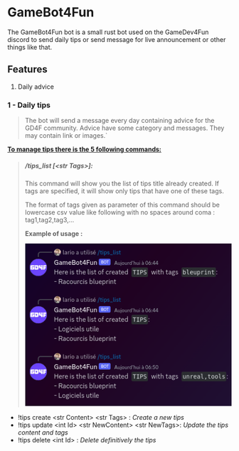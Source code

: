 # GameBot4Fun
The GameBot4Fun bot is a small rust bot used on the GameDev4Fun discord to send daily tips
or send message for live announcement or other things like that.

## Features
1. Daily advice


### 1 - Daily tips
> The bot will send a message every day containing advice for the GD4F community. Advice have some category and messages. They may contain link or images.`

**<div style="text-decoration: underline">To manage tips there is the 5 following commands:</div>**

>##### /tips_list [\<str Tags>]:
> This command will show you the list of tips title already created.
> If tags are specified, it will show only tips that have one of these tags.
> 
> The format of tags given as parameter of this command should be lowercase csv value like following with no spaces around coma : tag1,tag2,tag3,...
> 
> **Example of usage :**
> 
> ![img.png](documentation/tips_list_example.png)

* !tips create \<str Content> \<str Tags> : *Create a new tips*
* !tips update \<int Id> \<str NewContent> \<str NewTags>: *Update the tips content and tags*
* !tips delete \<int Id> : *Delete definitively the tips*

